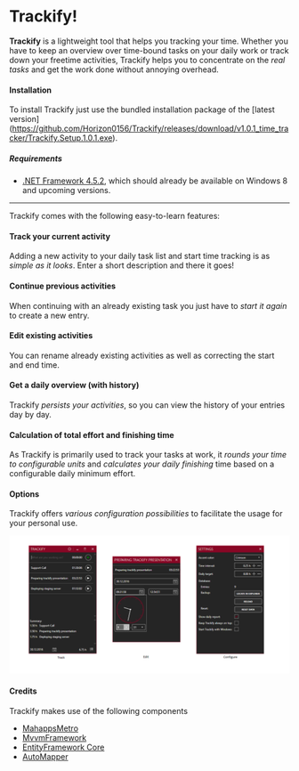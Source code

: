 # Trackify!

**Trackify** is a lightweight tool that helps you tracking your time. Whether you have to keep an overview over time-bound tasks on your daily work or track down your freetime activities, Trackify helps you to concentrate on the _real tasks_ and get the work done without annoying overhead. 

#### Installation 
To install Trackify just use the bundled installation package of the [latest version] (https://github.com/Horizon0156/Trackify/releases/download/v1.0.1_time_tracker/Trackify.Setup.1.0.1.exe).

##### Requirements
- [.NET Framework 4.5.2](https://www.microsoft.com/de-de/download/details.aspx?id=42642), which should already be available on Windows 8 and upcoming versions.

----------
Trackify comes with the following easy-to-learn features:

#### Track your current activity
Adding a new activity to your daily task list and start time tracking is as _simple as it looks_. Enter a short description and there it goes!

#### Continue previous activities
When continuing with an already existing task you just have to _start it again_ to create a new entry.

#### Edit existing activities
You can rename already existing activities as well as correcting the start and end time.

#### Get a daily overview (with history)
Trackify _persists your activities_, so you can view the history of your entries day by day.

#### Calculation of total effort and finishing time
As Trackify is primarily used to track your tasks at work, it _rounds your time to configurable units_ and _calculates your daily finishing_ time based on a configurable daily minimum effort.

#### Options
Trackify offers _various configuration possibilities_ to facilitate the usage for your personal use.

![overview](https://raw.githubusercontent.com/Horizon0156/Trackify/master/images/summary.png)

#### Credits
Trackify makes use of the following components

* [MahappsMetro](http://mahapps.com/)
* [MvvmFramework](https://github.com/Horizon0156/Horizon.MvvmFramework)
* [EntityFramework Core](https://docs.microsoft.com/en-us/ef/core/)
* [AutoMapper](http://automapper.org/)
